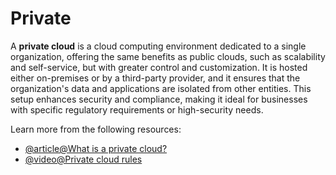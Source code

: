 # Private

A **private cloud** is a cloud computing environment dedicated to a single organization, offering the same benefits as public clouds, such as scalability and self-service, but with greater control and customization. It is hosted either on-premises or by a third-party provider, and it ensures that the organization's data and applications are isolated from other entities. This setup enhances security and compliance, making it ideal for businesses with specific regulatory requirements or high-security needs.

Learn more from the following resources:

- [@article@What is a private cloud?](https://aws.amazon.com/what-is/private-cloud/)
- [@video@Private cloud rules](https://www.youtube.com/watch?v=Tzqy8lW0bk4)
